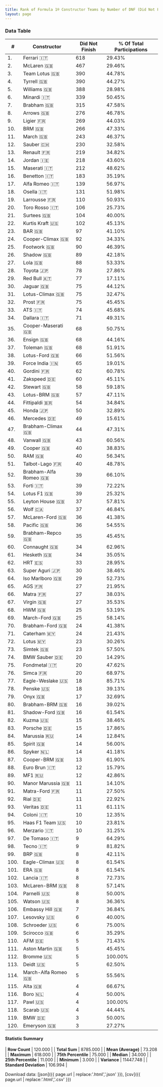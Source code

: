 ```yaml
---
title: Rank of Formula 1® Constructor Teams by Number of DNF (Did Not Finish)
layout: page
---
```


<canvas id="chart" width="400" height="180"></canvas>
<script>
var data = {
    "datasets": [
        {
            "backgroundColor": [
                "EB212E",
                "AAAAAA",
                "09630C",
                "274B72",
                "FFF8F6",
                "1B1D1D",
                "243F73",
                "FFA500",
                "0F5DBB",
                "144D44",
                "E53524",
                "204FE0",
                "F6CF00",
                "FFFF01",
                "C0BEC3",
                "73C2FB",
                "B21827",
                "888888",
                "888888",
                "0C00A3",
                "888888",
                "D33949",
                "FFFFFF",
                "273027",
                "888888",
                "FA9B27",
                "888888",
                "D70028",
                "381ea0",
                "095921",
                "025839",
                "0D1773",
                "888888",
                "888888",
                "1A2446",
                "888888",
                "888888",
                "025839",
                "C35503",
                "888888",
                "888888",
                "FFFFFF",
                "457439",
                "888888",
                "FFFFFF",
                "3da48e",
                "243F73",
                "336667",
                "273027",
                "888888",
                "888888",
                "888888",
                "888888",
                "F6CA46",
                "888888",
                "A3805E",
                "AAAAAA",
                "888888",
                "243F73",
                "888888",
                "FFFFFF",
                "BE9D56",
                "E30010",
                "888888",
                "888888",
                "888888",
                "F60002",
                "888888",
                "888888",
                "07316F",
                "124411",
                "006400",
                "888888",
                "20359D",
                "888888",
                "888888",
                "1A284B",
                "2077C9",
                "888888",
                "888888",
                "888888",
                "C4333B",
                "DDDDDD",
                "5E0A16",
                "888888",
                "FFA500",
                "888888",
                "888888",
                "343434",
                "5E0A16",
                "3FB2B3",
                "888888",
                "888888",
                "888888",
                "EA2040",
                "888888",
                "888888",
                "888888",
                "888888",
                "888888",
                "888888",
                "888888",
                "888888",
                "888888",
                "FC8881",
                "888888",
                "888888",
                "888888",
                "888888",
                "888888",
                "888888",
                "888888",
                "888888",
                "888888",
                "888888",
                "888888",
                "888888",
                "888888",
                "888888",
                "888888"
            ],
            "borderColor": [
                "444444",
                "444444",
                "444444",
                "444444",
                "444444",
                "444444",
                "444444",
                "444444",
                "444444",
                "444444",
                "444444",
                "444444",
                "444444",
                "444444",
                "444444",
                "444444",
                "444444",
                "444444",
                "444444",
                "444444",
                "444444",
                "444444",
                "444444",
                "444444",
                "444444",
                "444444",
                "444444",
                "444444",
                "444444",
                "444444",
                "444444",
                "444444",
                "444444",
                "444444",
                "444444",
                "444444",
                "444444",
                "444444",
                "444444",
                "444444",
                "444444",
                "444444",
                "444444",
                "444444",
                "444444",
                "444444",
                "444444",
                "444444",
                "444444",
                "444444",
                "444444",
                "444444",
                "444444",
                "444444",
                "444444",
                "444444",
                "444444",
                "444444",
                "444444",
                "444444",
                "444444",
                "444444",
                "444444",
                "444444",
                "444444",
                "444444",
                "444444",
                "444444",
                "444444",
                "444444",
                "444444",
                "444444",
                "444444",
                "444444",
                "444444",
                "444444",
                "444444",
                "444444",
                "444444",
                "444444",
                "444444",
                "444444",
                "444444",
                "444444",
                "444444",
                "444444",
                "444444",
                "444444",
                "444444",
                "444444",
                "444444",
                "444444",
                "444444",
                "444444",
                "444444",
                "444444",
                "444444",
                "444444",
                "444444",
                "444444",
                "444444",
                "444444",
                "444444",
                "444444",
                "444444",
                "444444",
                "444444",
                "444444",
                "444444",
                "444444",
                "444444",
                "444444",
                "444444",
                "444444",
                "444444",
                "444444",
                "444444",
                "444444",
                "444444",
                "444444"
            ],
            "borderWidth": 1,
            "data": [
                618.0,
                467.0,
                390.0,
                390.0,
                388.0,
                339.0,
                315.0,
                276.0,
                269.0,
                266.0,
                243.0,
                230.0,
                219.0,
                218.0,
                212.0,
                183.0,
                139.0,
                131.0,
                110.0,
                106.0,
                104.0,
                102.0,
                97.0,
                92.0,
                90.0,
                89.0,
                88.0,
                78.0,
                77.0,
                75.0,
                75.0,
                75.0,
                74.0,
                71.0,
                68.0,
                68.0,
                68.0,
                66.0,
                65.0,
                62.0,
                60.0,
                58.0,
                57.0,
                54.0,
                50.0,
                49.0,
                44.0,
                43.0,
                40.0,
                40.0,
                40.0,
                39.0,
                39.0,
                39.0,
                37.0,
                37.0,
                36.0,
                36.0,
                35.0,
                34.0,
                34.0,
                33.0,
                30.0,
                29.0,
                27.0,
                27.0,
                27.0,
                25.0,
                25.0,
                24.0,
                24.0,
                23.0,
                23.0,
                20.0,
                20.0,
                20.0,
                18.0,
                18.0,
                17.0,
                16.0,
                16.0,
                15.0,
                15.0,
                14.0,
                14.0,
                14.0,
                13.0,
                12.0,
                12.0,
                11.0,
                11.0,
                11.0,
                11.0,
                10.0,
                10.0,
                10.0,
                9.0,
                9.0,
                8.0,
                8.0,
                8.0,
                8.0,
                8.0,
                8.0,
                8.0,
                7.0,
                6.0,
                6.0,
                6.0,
                5.0,
                5.0,
                5.0,
                5.0,
                5.0,
                4.0,
                4.0,
                4.0,
                4.0,
                3.0,
                3.0
            ],
            "label": "Did Not Finish"
        }
    ],
    "labels": [
        "Ferrari",
        "McLaren",
        "Team Lotus",
        "Tyrrell",
        "Williams",
        "Minardi",
        "Brabham",
        "Arrows",
        "Ligier",
        "BRM",
        "March",
        "Sauber",
        "Renault",
        "Jordan",
        "Maserati",
        "Benetton",
        "Alfa Romeo",
        "Osella",
        "Larrousse",
        "Toro Rosso",
        "Surtees",
        "Kurtis Kraft",
        "BAR",
        "Cooper-Climax",
        "Footwork",
        "Shadow",
        "Lola",
        "Toyota",
        "Red Bull",
        "Jaguar",
        "Lotus-Climax",
        "Prost",
        "ATS",
        "Dallara",
        "Cooper-Maserati",
        "Ensign",
        "Toleman",
        "Lotus-Ford",
        "Force India",
        "Gordini",
        "Zakspeed",
        "Stewart",
        "Lotus-BRM",
        "Fittipaldi",
        "Honda",
        "Mercedes",
        "Brabham-Climax",
        "Vanwall",
        "Cooper",
        "RAM",
        "Talbot-Lago",
        "Brabham-Alfa Romeo",
        "Forti",
        "Lotus F1",
        "Leyton House",
        "Wolf",
        "McLaren-Ford",
        "Pacific",
        "Brabham-Repco",
        "Connaught",
        "Hesketh",
        "HRT",
        "Super Aguri",
        "Iso Marlboro",
        "AGS",
        "Matra",
        "Virgin",
        "HWM",
        "March-Ford",
        "Brabham-Ford",
        "Caterham",
        "Lotus",
        "Simtek",
        "BMW Sauber",
        "Fondmetal",
        "Simca",
        "Eagle-Weslake",
        "Penske",
        "Onyx",
        "Brabham-BRM",
        "Shadow-Ford",
        "Kuzma",
        "Porsche",
        "Marussia",
        "Spirit",
        "Spyker",
        "Cooper-BRM",
        "Euro Brun",
        "MF1",
        "Manor Marussia",
        "Matra-Ford",
        "Rial",
        "Veritas",
        "Coloni",
        "Haas F1 Team",
        "Merzario",
        "De Tomaso",
        "Tecno",
        "BRP",
        "Eagle-Climax",
        "ERA",
        "Lancia",
        "McLaren-BRM",
        "Parnelli",
        "Watson",
        "Embassy Hill",
        "Lesovsky",
        "Schroeder",
        "Scirocco",
        "AFM",
        "Aston Martin",
        "Bromme",
        "Deidt",
        "March-Alfa Romeo",
        "Alta",
        "Boro",
        "Pawl",
        "Scarab",
        "BMW",
        "Emeryson"
    ]
};
var options = {
  legend: {
    display: false
  },
  scales: {
    xAxes: [{
      ticks: {
        beginAtZero: true,
        maxRotation: 180,
        display: window.innerWidth > 800
      }
    }],
    yAxes: [{
      ticks: {
        beginAtZero: true
      }
    }]
  },
  onResize: function(chart, size) {
    chart.options.scales.xAxes[0].ticks.display = size.width > 800;
  }
};
var chart = new Chart("chart", {
    data: data,
    type: 'bar',
    options: options
});
</script>



### Data Table

| # | Constructor | Did Not Finish | % Of Total Participations |
|--|--|--|--|
| 1. | Ferrari 🇮🇹 | 618 | 29.43% |
| 2. | McLaren 🇬🇧 | 467 | 29.46% |
| 3. | Team Lotus 🇬🇧 | 390 | 44.78% |
| 4. | Tyrrell 🇬🇧 | 390 | 44.27% |
| 5. | Williams 🇬🇧 | 388 | 28.98% |
| 6. | Minardi 🇮🇹 | 339 | 50.45% |
| 7. | Brabham 🇬🇧 | 315 | 47.58% |
| 8. | Arrows 🇬🇧 | 276 | 46.78% |
| 9. | Ligier 🇫🇷 | 269 | 44.03% |
| 10. | BRM 🇬🇧 | 266 | 47.33% |
| 11. | March 🇬🇧 | 243 | 46.37% |
| 12. | Sauber 🇨🇭 | 230 | 32.58% |
| 13. | Renault 🇫🇷 | 219 | 34.82% |
| 14. | Jordan 🇮🇪 | 218 | 43.60% |
| 15. | Maserati 🇮🇹 | 212 | 48.62% |
| 16. | Benetton 🇮🇹 | 183 | 35.19% |
| 17. | Alfa Romeo 🇮🇹 | 139 | 56.97% |
| 18. | Osella 🇮🇹 | 131 | 51.98% |
| 19. | Larrousse 🇫🇷 | 110 | 50.93% |
| 20. | Toro Rosso 🇮🇹 | 106 | 25.73% |
| 21. | Surtees 🇬🇧 | 104 | 40.00% |
| 22. | Kurtis Kraft 🇺🇸 | 102 | 45.13% |
| 23. | BAR 🇬🇧 | 97 | 41.10% |
| 24. | Cooper-Climax 🇬🇧 | 92 | 34.33% |
| 25. | Footwork 🇬🇧 | 90 | 46.39% |
| 26. | Shadow 🇬🇧 | 89 | 42.18% |
| 27. | Lola 🇬🇧 | 88 | 53.33% |
| 28. | Toyota 🇯🇵 | 78 | 27.86% |
| 29. | Red Bull 🇦🇹 | 77 | 17.11% |
| 30. | Jaguar 🇬🇧 | 75 | 44.12% |
| 31. | Lotus-Climax 🇬🇧 | 75 | 32.47% |
| 32. | Prost 🇫🇷 | 75 | 45.45% |
| 33. | ATS 🇮🇹 | 74 | 45.68% |
| 34. | Dallara 🇮🇹 | 71 | 49.31% |
| 35. | Cooper-Maserati 🇬🇧 | 68 | 50.75% |
| 36. | Ensign 🇬🇧 | 68 | 44.16% |
| 37. | Toleman 🇬🇧 | 68 | 51.91% |
| 38. | Lotus-Ford 🇬🇧 | 66 | 51.56% |
| 39. | Force India 🇮🇳 | 65 | 19.01% |
| 40. | Gordini 🇫🇷 | 62 | 60.78% |
| 41. | Zakspeed 🇩🇪 | 60 | 45.11% |
| 42. | Stewart 🇬🇧 | 58 | 59.18% |
| 43. | Lotus-BRM 🇬🇧 | 57 | 47.11% |
| 44. | Fittipaldi 🇧🇷 | 54 | 34.84% |
| 45. | Honda 🇯🇵 | 50 | 32.89% |
| 46. | Mercedes 🇩🇪 | 49 | 15.61% |
| 47. | Brabham-Climax 🇬🇧 | 44 | 47.31% |
| 48. | Vanwall 🇬🇧 | 43 | 60.56% |
| 49. | Cooper 🇬🇧 | 40 | 38.83% |
| 50. | RAM 🇬🇧 | 40 | 56.34% |
| 51. | Talbot-Lago 🇫🇷 | 40 | 48.78% |
| 52. | Brabham-Alfa Romeo 🇬🇧 | 39 | 66.10% |
| 53. | Forti 🇮🇹 | 39 | 72.22% |
| 54. | Lotus F1 🇬🇧 | 39 | 25.32% |
| 55. | Leyton House 🇬🇧 | 37 | 57.81% |
| 56. | Wolf 🇨🇦 | 37 | 46.84% |
| 57. | McLaren-Ford 🇬🇧 | 36 | 41.38% |
| 58. | Pacific 🇬🇧 | 36 | 54.55% |
| 59. | Brabham-Repco 🇬🇧 | 35 | 45.45% |
| 60. | Connaught 🇬🇧 | 34 | 62.96% |
| 61. | Hesketh 🇬🇧 | 34 | 35.05% |
| 62. | HRT 🇪🇸 | 33 | 28.95% |
| 63. | Super Aguri 🇯🇵 | 30 | 38.46% |
| 64. | Iso Marlboro 🇬🇧 | 29 | 52.73% |
| 65. | AGS 🇫🇷 | 27 | 21.95% |
| 66. | Matra 🇫🇷 | 27 | 38.03% |
| 67. | Virgin 🇬🇧 | 27 | 35.53% |
| 68. | HWM 🇬🇧 | 25 | 53.19% |
| 69. | March-Ford 🇬🇧 | 25 | 58.14% |
| 70. | Brabham-Ford 🇬🇧 | 24 | 41.38% |
| 71. | Caterham 🇲🇾 | 24 | 21.43% |
| 72. | Lotus 🇲🇾 | 23 | 30.26% |
| 73. | Simtek 🇬🇧 | 23 | 57.50% |
| 74. | BMW Sauber 🇩🇪 | 20 | 14.29% |
| 75. | Fondmetal 🇮🇹 | 20 | 47.62% |
| 76. | Simca 🇫🇷 | 20 | 68.97% |
| 77. | Eagle-Weslake 🇺🇸 | 18 | 85.71% |
| 78. | Penske 🇺🇸 | 18 | 39.13% |
| 79. | Onyx 🇬🇧 | 17 | 32.69% |
| 80. | Brabham-BRM 🇬🇧 | 16 | 39.02% |
| 81. | Shadow-Ford 🇬🇧 | 16 | 61.54% |
| 82. | Kuzma 🇺🇸 | 15 | 38.46% |
| 83. | Porsche 🇩🇪 | 15 | 17.86% |
| 84. | Marussia 🇷🇺 | 14 | 12.84% |
| 85. | Spirit 🇬🇧 | 14 | 56.00% |
| 86. | Spyker 🇳🇱 | 14 | 41.18% |
| 87. | Cooper-BRM 🇬🇧 | 13 | 61.90% |
| 88. | Euro Brun 🇮🇹 | 12 | 15.79% |
| 89. | MF1 🇷🇺 | 12 | 42.86% |
| 90. | Manor Marussia 🇬🇧 | 11 | 14.10% |
| 91. | Matra-Ford 🇫🇷 | 11 | 27.50% |
| 92. | Rial 🇩🇪 | 11 | 22.92% |
| 93. | Veritas 🇩🇪 | 11 | 61.11% |
| 94. | Coloni 🇮🇹 | 10 | 12.35% |
| 95. | Haas F1 Team 🇺🇸 | 10 | 23.81% |
| 96. | Merzario 🇮🇹 | 10 | 31.25% |
| 97. | De Tomaso 🇮🇹 | 9 | 64.29% |
| 98. | Tecno 🇮🇹 | 9 | 81.82% |
| 99. | BRP 🇬🇧 | 8 | 42.11% |
| 100. | Eagle-Climax 🇺🇸 | 8 | 61.54% |
| 101. | ERA 🇬🇧 | 8 | 61.54% |
| 102. | Lancia 🇮🇹 | 8 | 72.73% |
| 103. | McLaren-BRM 🇬🇧 | 8 | 57.14% |
| 104. | Parnelli 🇺🇸 | 8 | 50.00% |
| 105. | Watson 🇺🇸 | 8 | 36.36% |
| 106. | Embassy Hill 🇬🇧 | 7 | 36.84% |
| 107. | Lesovsky 🇺🇸 | 6 | 40.00% |
| 108. | Schroeder 🇺🇸 | 6 | 75.00% |
| 109. | Scirocco 🇬🇧 | 6 | 35.29% |
| 110. | AFM 🇩🇪 | 5 | 71.43% |
| 111. | Aston Martin 🇬🇧 | 5 | 45.45% |
| 112. | Bromme 🇺🇸 | 5 | 100.00% |
| 113. | Deidt 🇺🇸 | 5 | 62.50% |
| 114. | March-Alfa Romeo 🇬🇧 | 5 | 55.56% |
| 115. | Alta 🇬🇧 | 4 | 66.67% |
| 116. | Boro 🇳🇱 | 4 | 50.00% |
| 117. | Pawl 🇺🇸 | 4 | 100.00% |
| 118. | Scarab 🇺🇸 | 4 | 44.44% |
| 119. | BMW 🇩🇪 | 3 | 50.00% |
| 120. | Emeryson 🇬🇧 | 3 | 27.27% |

#### Statistic Summary

| **Row Count** | 120.000 |
| **Total Sum** | 8785.000 |
| **Mean (Average)** | 73.208 |
| **Maximum** | 618.000 |
| **75th Percentile** | 75.000 |
| **Median** | 34.000 |
| **25th Percentile** | 11.000 |
| **Minimum** | 3.000 |
| **Variance** | 11447.748 |
| **Standard Deviation** | 106.994 |

Download data: [json]({{ page.url | replace:'.html','.json' }}), [csv]({{ page.url | replace:'.html','.csv' }})
